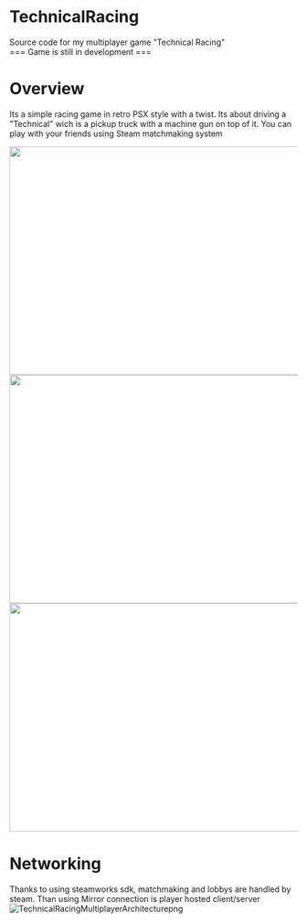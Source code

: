 # TechnicalRacing
Source code for my multiplayer game "Technical Racing"
<br>
=== Game is still in development ===

# Overview
Its a simple racing game in retro PSX style with a twist. Its about driving a "Technical" wich is a pickup truck with a machine gun on top of it. You can play with your friends using Steam matchmaking system
<br>

<img src="https://github.com/IgorHelinski/TechnicalRacing/assets/70145364/d8867140-7d95-452f-9791-3a56f1f4f942" width="600" height="400">
<img src="https://github.com/IgorHelinski/TechnicalRacing/assets/70145364/79980c78-f08d-4ccd-9763-daa32c18f7e2" width="600" height="400">
<img src="https://github.com/IgorHelinski/TechnicalRacing/assets/70145364/e310cbce-adda-4460-8b9a-bf316e483220" width="600" height="400">

# Networking
Thanks to using steamworks sdk, matchmaking and lobbys are handled by steam. Than using Mirror connection is player hosted client/server
![TechnicalRacingMultiplayerArchitecturepng](https://github.com/IgorHelinski/TechnicalRacing/assets/70145364/9472c4cf-4a11-4e27-a51b-b00665e066bc)
